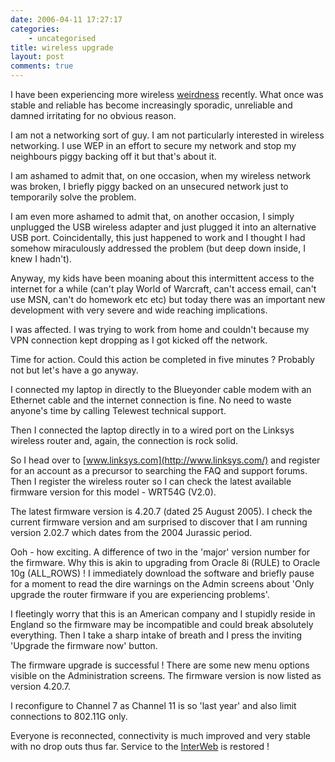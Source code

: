 ```yaml
---
date: 2006-04-11 17:27:17
categories:
    - uncategorised
title: wireless upgrade
layout: post
comments: true
---
```

I have been experiencing more wireless
[weirdness](http://www.nbrightside.com/blog/2006/02/24/wireless-wierdness/)
recently. What once was stable and reliable has become increasingly
sporadic, unreliable and damned irritating for no obvious reason.

I am not a networking sort of guy. I am not particularly interested in
wireless networking. I use WEP in an effort to secure my network and
stop my neighbours piggy backing off it but that's about it.

I am ashamed to admit that, on one occasion, when my wireless network
was broken, I briefly piggy backed on an unsecured network just to
temporarily solve the problem.

I am even more ashamed to admit that, on another occasion, I simply
unplugged the USB wireless adapter and just plugged it into an
alternative USB port. Coincidentally, this just happened to work and I
thought I had somehow miraculously addressed the problem (but deep down
inside, I knew I hadn't).

Anyway, my kids have been moaning about this intermittent access to the
internet for a while (can't play World of Warcraft, can't access email,
can't use MSN, can't do homework etc etc) but today there was an
important new development with very severe and wide reaching
implications.

I was affected. I was trying to work from home and couldn't because my
VPN connection kept dropping as I got kicked off the network.

Time for action. Could this action be completed in five minutes ?
Probably not but let's have a go anyway.

I connected my laptop in directly to the Blueyonder cable modem with an
Ethernet cable and the internet connection is fine. No need to waste
anyone's time by calling Telewest technical support.

Then I connected the laptop directly in to a wired port on the Linksys
wireless router and, again, the connection is rock solid.

So I head over to [www.linksys.com](http://www.linksys.com/) and
register for an account as a precursor to searching the FAQ and support
forums. Then I register the wireless router so I can check the latest
available firmware version for this model - WRT54G (V2.0).

The latest firmware version is 4.20.7 (dated 25 August 2005). I check
the current firmware version and am surprised to discover that I am
running version 2.02.7 which dates from the 2004 Jurassic period.

Ooh - how exciting. A difference of two in the 'major' version number
for the firmware. Why this is akin to upgrading from Oracle 8i (RULE) to
Oracle 10g (ALL\_ROWS) ! I immediately download the software and briefly
pause for a moment to read the dire warnings on the Admin screens about
'Only upgrade the router firmware if you are experiencing problems'.

I fleetingly worry that this is an American company and I stupidly
reside in England so the firmware may be incompatible and could break
absolutely everything. Then I take a sharp intake of breath and I press
the inviting 'Upgrade the firmware now' button.

The firmware upgrade is successful ! There are some new menu options
visible on the Administration screens. The firmware version is now
listed as version 4.20.7.

I reconfigure to Channel 7 as Channel 11 is so 'last year' and also
limit connections to 802.11G only.

Everyone is reconnected, connectivity is much improved and very stable
with no drop outs thus far. Service to the
[InterWeb](http://www.nbrightside.com/blog/2006/03/28/simple-things/) is
restored !
